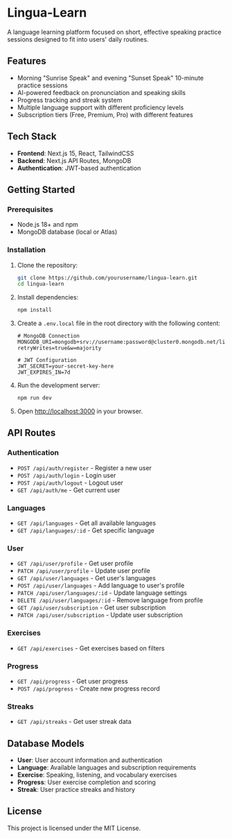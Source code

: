 # Lingua-Learn

A language learning platform focused on short, effective speaking practice sessions designed to fit into users' daily routines.

## Features

- Morning "Sunrise Speak" and evening "Sunset Speak" 10-minute practice sessions
- AI-powered feedback on pronunciation and speaking skills
- Progress tracking and streak system
- Multiple language support with different proficiency levels
- Subscription tiers (Free, Premium, Pro) with different features

## Tech Stack

- **Frontend**: Next.js 15, React, TailwindCSS
- **Backend**: Next.js API Routes, MongoDB
- **Authentication**: JWT-based authentication

## Getting Started

### Prerequisites

- Node.js 18+ and npm
- MongoDB database (local or Atlas)

### Installation

1. Clone the repository:
   ```bash
   git clone https://github.com/yourusername/lingua-learn.git
   cd lingua-learn
   ```

2. Install dependencies:
   ```bash
   npm install
   ```

3. Create a `.env.local` file in the root directory with the following content:
   ```
   # MongoDB Connection
   MONGODB_URI=mongodb+srv://username:password@cluster0.mongodb.net/lingua_learn?retryWrites=true&w=majority
   
   # JWT Configuration
   JWT_SECRET=your-secret-key-here
   JWT_EXPIRES_IN=7d
   ```

4. Run the development server:
   ```bash
   npm run dev
   ```

5. Open [http://localhost:3000](http://localhost:3000) in your browser.

## API Routes

### Authentication
- `POST /api/auth/register` - Register a new user
- `POST /api/auth/login` - Login user
- `POST /api/auth/logout` - Logout user
- `GET /api/auth/me` - Get current user

### Languages
- `GET /api/languages` - Get all available languages
- `GET /api/languages/:id` - Get specific language

### User
- `GET /api/user/profile` - Get user profile
- `PATCH /api/user/profile` - Update user profile
- `GET /api/user/languages` - Get user's languages
- `POST /api/user/languages` - Add language to user's profile
- `PATCH /api/user/languages/:id` - Update language settings
- `DELETE /api/user/languages/:id` - Remove language from profile
- `GET /api/user/subscription` - Get user subscription
- `PATCH /api/user/subscription` - Update user subscription

### Exercises
- `GET /api/exercises` - Get exercises based on filters

### Progress
- `GET /api/progress` - Get user progress
- `POST /api/progress` - Create new progress record

### Streaks
- `GET /api/streaks` - Get user streak data

## Database Models

- **User**: User account information and authentication
- **Language**: Available languages and subscription requirements
- **Exercise**: Speaking, listening, and vocabulary exercises
- **Progress**: User exercise completion and scoring
- **Streak**: User practice streaks and history

## License

This project is licensed under the MIT License.
